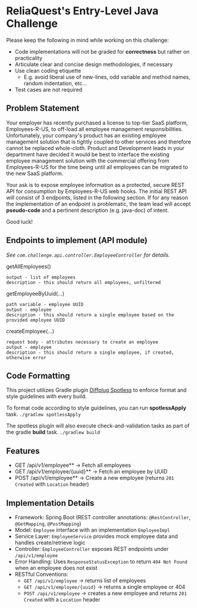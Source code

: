 # ReliaQuest's Entry-Level Java Challenge

Please keep the following in mind while working on this challenge:
* Code implementations will not be graded for **correctness** but rather on practicality
* Articulate clear and concise design methodologies, if necessary
* Use clean coding etiquette
  * E.g. avoid liberal use of new-lines, odd variable and method names, random indentation, etc...
* Test cases are not required

## Problem Statement

Your employer has recently purchased a license to top-tier SaaS platform, Employees-R-US, to off-load all employee management responsibilities.
Unfortunately, your company's product has an existing employee management solution that is tightly coupled to other services and therefore 
cannot be replaced whole-cloth. Product and Development leads in your department have decided it would be best to interface
the existing employee management solution with the commercial offering from Employees-R-US for the time being until all employees can be
migrated to the new SaaS platform.

Your ask is to expose employee information as a protected, secure REST API for consumption by Employees-R-US web hooks.
The initial REST API will consist of 3 endpoints, listed in the following section. If for any reason the implementation 
of an endpoint is problematic, the team lead will accept **pseudo-code** and a pertinent description (e.g. java-doc) of intent.

Good luck!

## Endpoints to implement (API module)

_See `com.challenge.api.controller.EmployeeController` for details._

getAllEmployees()

    output - list of employees
    description - this should return all employees, unfiltered

getEmployeeByUuid(...)

    path variable - employee UUID
    output - employee
    description - this should return a single employee based on the provided employee UUID

createEmployee(...)

    request body - attributes necessary to create an employee
    output - employee
    description - this should return a single employee, if created, otherwise error

## Code Formatting

This project utilizes Gradle plugin [Diffplug Spotless](https://github.com/diffplug/spotless/tree/main/plugin-gradle) to enforce format
and style guidelines with every build.

To format code according to style guidelines, you can run **spotlessApply** task.
`./gradlew spotlessApply`

The spotless plugin will also execute check-and-validation tasks as part of the gradle **build** task.
`./gradlew build`


## Features
* GET /api/v1/employee** → Fetch all employees
* GET /api/v1/employee/{uuid}** → Fetch an employee by UUID
* POST /api/v1/employee** → Create a new employee (returns `201 Created` with `Location` header)

## Implementation Details
* Framework: Spring Boot (REST controller annotations: `@RestController`, `@GetMapping`, `@PostMapping`)
* Model: `Employee` interface with an implementation `EmployeeImpl`
* Service Layer: `EmployeeService` provides mock employee data and handles create/retrieve logic
* Controller: `EmployeeController` exposes REST endpoints under `/api/v1/employee`
* Error Handling: Uses `ResponseStatusException` to return `404 Not Found` when an employee does not exist
* RESTful Conventions:
  - `GET /api/v1/employee` → returns list of employees
  - `GET /api/v1/employee/{uuid}` → returns a single employee or 404
  - `POST /api/v1/employee` → creates a new employee and returns `201 Created` with a `Location` header  

